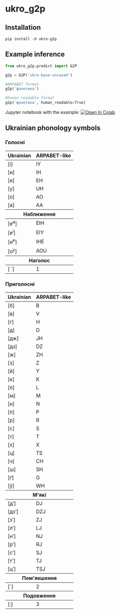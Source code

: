 # ukro_g2p

## Installation

`pip install -U ukro-g2p`

## Example inference

```python
from ukro_g2p.predict import G2P

g2p = G2P('ukro-base-uncased')

#ARPABET format
g2p('фонетика')

#human readable format
g2p('фонетика', human_readable=True)
```

Jupyter notebook with the example: [![Open In Colab](https://colab.research.google.com/assets/colab-badge.svg)](https://colab.research.google.com/drive/1bptBFKWtuBVVbAA_e_WB5tL-N4tJ4xyq#scrollTo=JGG5NcltvXTx?usp=sharing)

## Ukrainian phonology symbols

### Голосні
<table>
    <thead>
        <tr>
            <th>Ukrainian</th>
            <th>ARPABET-like</th>
        </tr>
    </thead>
    <tbody>
        <tr>
            <td>[і]</td>
            <td>IY</td>
        </tr>
        <tr>
            <td>[и]</td>
            <td>IH</td>
        </tr>
        <tr>
            <td>[е]</td>
            <td>EH</td>
        </tr>
        <tr>
            <td>[у]</td>
            <td>UH</td>
        </tr>
        <tr>
            <td>[о]</td>
            <td>AO</td>
        </tr>
        <tr>
            <td>[а]</td>
            <td>AA</td>
        </tr>
    </tbody>
    <thead>
        <tr>
            <th colspan="2">Наближення</th>
        </tr>
    </thead>
    <tbody>
        <tr>
            <td>[е<sup>и</sup>]</td>
            <td>EIH</td>
        </tr>
        <tr>
            <td>[е<sup>і</sup>]</td>
            <td>EIY</td>
        </tr>
        <tr>
            <td>[и<sup>е</sup>]</td>
            <td>IHE</td>
        </tr>
        <tr>
            <td>[о<sup>у</sup>]</td>
            <td>AOU</td>
        </tr>
    </tbody>
    <thead>
        <tr>
            <th colspan="2">Наголос</th>
        </tr>
    </thead>
    <tbody>
        <tr>
            <td>[ ́ ]</td>
            <td>1</td>
        </tr>
    </tbody>
</table>

### Приголосні
<table>
    <thead>
        <tr>
            <th>Ukrainian</th>
            <th>ARPABET-like</th>
        </tr>
    </thead>
    <tbody>
        <tr>
            <td>[б]</td>
            <td>B</td>
        </tr>
        <tr>
            <td>[в]</td>
            <td>V</td>
        </tr>
        <tr>
            <td>[г]</td>
            <td>H</td>
        </tr>
        <tr>
            <td>[д]</td>
            <td>D</td>
        </tr>
        <tr>
            <td>[дж]</td>
            <td>JH</td>
        </tr>
        <tr>
            <td>[дз]</td>
            <td>DZ</td>
        </tr>
        <tr>
            <td>[ж]</td>
            <td>ZH</td>
        </tr>
        <tr>
            <td>[з]</td>
            <td>Z</td>
        </tr>
        <tr>
            <td>[й]</td>
            <td>Y</td>
        </tr>
        <tr>
            <td>[к]</td>
            <td>K</td>
        </tr>
        <tr>
            <td>[л]</td>
            <td>L</td>
        </tr>
        <tr>
            <td>[м]</td>
            <td>M</td>
        </tr>
        <tr>
            <td>[н]</td>
            <td>N</td>
        </tr>
        <tr>
            <td>[п]</td>
            <td>P</td>
        </tr>
        <tr>
            <td>[р]</td>
            <td>R</td>
        </tr>
        <tr>
            <td>[с]</td>
            <td>S</td>
        </tr>
        <tr>
            <td>[т]</td>
            <td>T</td>
        </tr>
        <tr>
            <td>[х]</td>
            <td>X</td>
        </tr>
        <tr>
            <td>[ц]</td>
            <td>TS</td>
        </tr>
        <tr>
            <td>[ч]</td>
            <td>CH</td>
        </tr>
        <tr>
            <td>[ш]</td>
            <td>SH</td>
        </tr>
        <tr>
            <td>[ґ]</td>
            <td>G</td>
        </tr>
        <tr>
            <td>[ў]</td>
            <td>WH</td>
        </tr>
    </tbody>
    <thead>
        <tr>
            <th colspan="2">М'які</th>
        </tr>
    </thead>
    <tbody>
        <tr>
            <td>[д’]</td>
            <td>DJ</td>
        </tr>
        <tr>
            <td>[дз’]</td>
            <td>DZJ</td>
        </tr>
        <tr>
            <td>[з’]</td>
            <td>ZJ</td>
        </tr>
        <tr>
            <td>[л’]</td>
            <td>LJ</td>
        </tr>
        <tr>
            <td>[н’]</td>
            <td>NJ</td>
        </tr>
        <tr>
            <td>[р’]</td>
            <td>RJ</td>
        </tr>
        <tr>
            <td>[с’]</td>
            <td>SJ</td>
        </tr>
        <tr>
            <td>[т’]</td>
            <td>TJ</td>
        </tr>
        <tr>
            <td>[ц’]</td>
            <td>TSJ</td>
        </tr>
    </tbody>
    <thead>
        <tr>
            <th colspan="2">Пом'якшення</th>
        </tr>
    </thead>
    <tbody>
        <tr>
            <td>[`]</td>
            <td>2</td>
        </tr>
    </tbody>
    <thead>
        <tr>
            <th colspan="2">Подовження</th>
        </tr>
    </thead>
    <tbody>
        <tr>
            <td>[:]</td>
            <td>3</td>
        </tr>
    </tbody>
</table>
